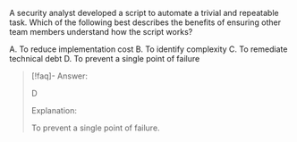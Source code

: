 
A security analyst developed a script to automate a trivial and repeatable task. Which of the following best describes the benefits of ensuring other team members understand how the script works? 

A. To reduce implementation cost 
B. To identify complexity 
C. To remediate technical debt 
D. To prevent a single point of failure

> [!faq]- Answer: 
> 
> D 
> 
> Explanation: 
> 
> To prevent a single point of failure.

